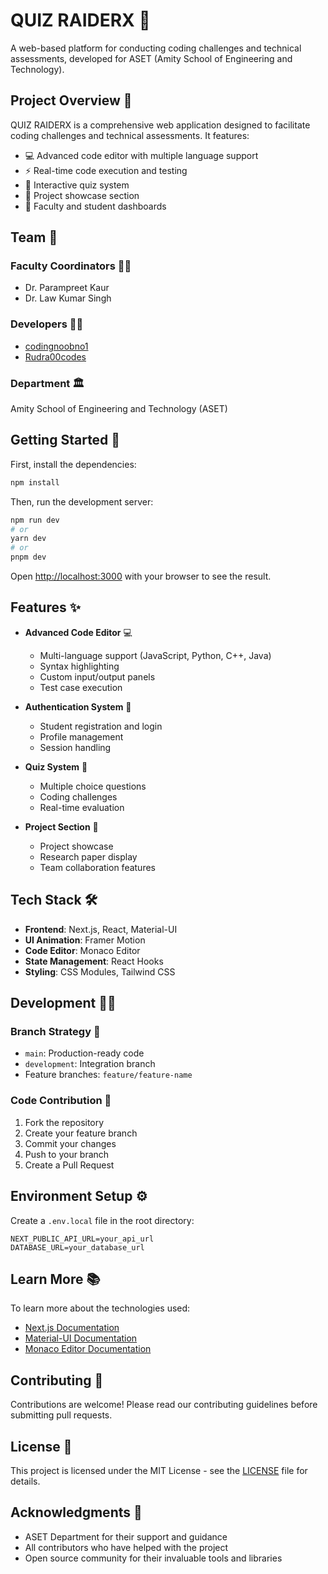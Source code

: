 # QUIZ RAIDERX 🚀

A web-based platform for conducting coding challenges and technical assessments, developed for ASET (Amity School of Engineering and Technology).

## Project Overview 🎯

QUIZ RAIDERX is a comprehensive web application designed to facilitate coding challenges and technical assessments. It features:

- 💻 Advanced code editor with multiple language support
- ⚡ Real-time code execution and testing
- 📝 Interactive quiz system
- 🎨 Project showcase section
- 👥 Faculty and student dashboards

## Team 👥

### Faculty Coordinators 👨‍🏫
- Dr. Parampreet Kaur
- Dr. Law Kumar Singh

### Developers 👨‍💻
- [codingnoobno1](https://github.com/codingnoobno1)
- [Rudra00codes](https://github.com/Rudra00codes)

### Department 🏛️
Amity School of Engineering and Technology (ASET)

## Getting Started 🚀

First, install the dependencies:

```bash
npm install
```

Then, run the development server:

```bash
npm run dev
# or
yarn dev
# or
pnpm dev
```

Open [http://localhost:3000](http://localhost:3000) with your browser to see the result.

## Features ✨

- **Advanced Code Editor** 💻
  - Multi-language support (JavaScript, Python, C++, Java)
  - Syntax highlighting
  - Custom input/output panels
  - Test case execution

- **Authentication System** 🔐
  - Student registration and login
  - Profile management
  - Session handling

- **Quiz System** 📝
  - Multiple choice questions
  - Coding challenges
  - Real-time evaluation

- **Project Section** 🎨
  - Project showcase
  - Research paper display
  - Team collaboration features

## Tech Stack 🛠️

- **Frontend**: Next.js, React, Material-UI
- **UI Animation**: Framer Motion
- **Code Editor**: Monaco Editor
- **State Management**: React Hooks
- **Styling**: CSS Modules, Tailwind CSS

## Development 👨‍💻

### Branch Strategy 🌳
- `main`: Production-ready code
- `development`: Integration branch
- Feature branches: `feature/feature-name`

### Code Contribution 🤝
1. Fork the repository
2. Create your feature branch
3. Commit your changes
4. Push to your branch
5. Create a Pull Request

## Environment Setup ⚙️

Create a `.env.local` file in the root directory:

```env
NEXT_PUBLIC_API_URL=your_api_url
DATABASE_URL=your_database_url
```

## Learn More 📚

To learn more about the technologies used:

- [Next.js Documentation](https://nextjs.org/docs)
- [Material-UI Documentation](https://mui.com/docs/getting-started/overview/)
- [Monaco Editor Documentation](https://microsoft.github.io/monaco-editor/)

## Contributing 🤝

Contributions are welcome! Please read our contributing guidelines before submitting pull requests.

## License 📄

This project is licensed under the MIT License - see the [LICENSE](LICENSE) file for details.

## Acknowledgments 🙏

- ASET Department for their support and guidance
- All contributors who have helped with the project
- Open source community for their invaluable tools and libraries
